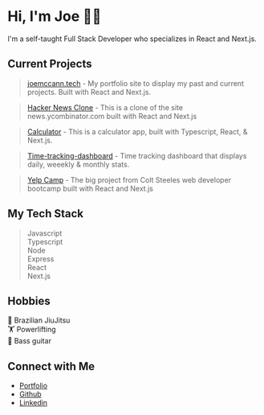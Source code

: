 # Hi, I'm Joe 👋🏻
I'm a self-taught Full Stack Developer who specializes in React and Next.js.

## Current Projects <br/>

>  [joemccann.tech](https://github.com/the-rabblerouser/portfolio) - My portfolio site to display my past and current projects. Built with React and Next.js.

>  [Hacker News Clone](https://github.com/the-rabblerouser/hacknews) - This is a clone of the site news.ycombinator.com built with React and Next.js

>  [Calculator](https://github.com/the-rabblerouser/Calculator) - This is a calculator app, built with Typescript, React, & Next.js.

>  [Time-tracking-dashboard](https://github.com/the-rabblerouser/Time-tracking-dashboard) - Time tracking dashboard that displays daily, weeekly & monthly stats.

>  [Yelp Camp](https://github.com/the-rabblerouser/yelpcamp-nextjs) - The big project from Colt Steeles web developer bootcamp built with React and Next.js


## My Tech Stack
> Javascript <br/>
> Typescript <br/>
> Node <br/>
> Express <br/>
> React <br/>
> Next.js <br/>


## Hobbies
🥋 Brazilian JiuJitsu <br/>
🏋️ Powerlifting </br>
🎸 Bass guitar

## Connect with Me
- [Portfolio](https://joemccann.tech/) <br/>
- [Github](https://github.com/the-rabblerouser) <br/>
- [Linkedin](https://www.linkedin.com/in/joseph-mccann-77402a88/) <br/>
